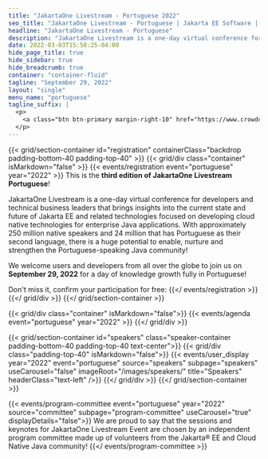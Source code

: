 ```yaml
---
title: "JakartaOne Livestream - Portuguese 2022"
seo_title: "JakartaOne Livestream - Portuguese | Jakarta EE Software | Cloud Native"
headline: "JakartaOne Livestream - Portuguese"
description: "JakartaOne Livestream is a one-day virtual conference for developers and technical business leaders that brings insights into the current state and future of Jakarta™ EE and related technologies focused on developing cloud native Java applications. This is the second edition of the event entirely in Portuguese"
date: 2022-03-03T15:50:25-04:00
hide_page_title: true
hide_sidebar: true
hide_breadcrumb: true
container: "container-fluid"
tagline: "September 29, 2022"
layout: "single"
menu_name: "portuguese"
tagline_suffix: |
  <p>
    <a class="btn btn-primary margin-right-10" href="https://www.crowdcast.io/e/jakarta-portuguese-2022">Register</a>
  </p>
---
```


{{< grid/section-container id="registration" containerClass="backdrop padding-bottom-40 padding-top-40" >}}
{{< grid/div class="container" isMarkdown="false" >}}
{{< events/registration event="portuguese" year="2022" >}}
This is the **third edition of JakartaOne Livestream Portuguese**! 

JakartaOne Livestream is a one-day virtual conference for developers and technical business leaders that brings insights into the 
current state and future of Jakarta EE and related technologies focused on developing cloud native technologies for enterprise Java applications.
With approximately 250 million native speakers and 24 million that has Portuguese as their second language, there is a huge potential to enable, nurture and strengthen the Portuguese-speaking 
Java community! 

We welcome users and developers from all over the globe to join us on **September 29, 2022** for a day of knowledge growth fully in Portuguese!

Don't miss it, confirm your participation for free:
{{</ events/registration >}}
{{</ grid/div >}}
{{</ grid/section-container >}}

{{< grid/div class="container" isMarkdown="false">}}
    {{< events/agenda event="portuguese" year="2022" >}}
{{</ grid/div >}}

<!-- Add speakers section -->
{{< grid/section-container id="speakers" class="speaker-container padding-bottom-40 padding-top-40 text-center">}}
{{< grid/div class="padding-top-40" isMarkdown="false">}}
{{< events/user_display year="2022" event="portuguese" source="speakers" subpage="speakers" useCarousel="false" imageRoot="/images/speakers/" title="Speakers" headerClass="text-left" />}}
{{</ grid/div >}}
{{</ grid/section-container >}}

<!-- Add user carousel for committee -->
{{< events/program-committee event="portuguese" year="2022" source="committee" subpage="program-committee" useCarousel="true" displayDetails="false">}}
We are proud to say that the sessions and keynotes for JakartaOne Livestream Event are chosen by an independent program committee made up of volunteers from the Jakarta&reg; EE and Cloud Native Java community!
{{</ events/program-committee >}}
